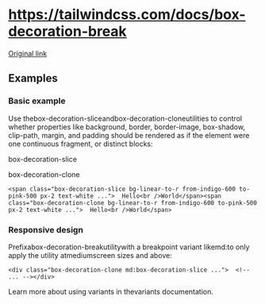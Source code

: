 # https://tailwindcss.com/docs/box-decoration-break

[Original link](https://tailwindcss.com/docs/box-decoration-break)

## Examples

### Basic example

Use thebox-decoration-sliceandbox-decoration-cloneutilities to control whether properties like background, border, border-image, box-shadow, clip-path, margin, and padding should be rendered as if the element were one continuous fragment, or distinct blocks:

box-decoration-slice

box-decoration-clone

```
<span class="box-decoration-slice bg-linear-to-r from-indigo-600 to-pink-500 px-2 text-white ...">  Hello<br />World</span><span class="box-decoration-clone bg-linear-to-r from-indigo-600 to-pink-500 px-2 text-white ...">  Hello<br />World</span>
```

### Responsive design

Prefixabox-decoration-breakutilitywith a breakpoint variant likemd:to only apply the utility atmediumscreen sizes and above:

```
<div class="box-decoration-clone md:box-decoration-slice ...">  <!-- ... --></div>
```

Learn more about using variants in thevariants documentation.
